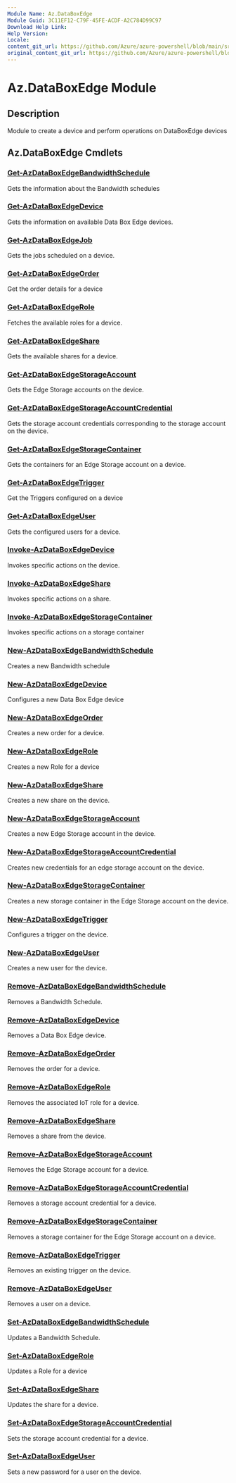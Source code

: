 ```yaml
---
Module Name: Az.DataBoxEdge
Module Guid: 3C11EF12-C79F-45FE-ACDF-A2C784D99C97
Download Help Link: 
Help Version: 
Locale: 
content_git_url: https://github.com/Azure/azure-powershell/blob/main/src/DataBoxEdge/DataBoxEdge/help/Az.DataBoxEdge.md
original_content_git_url: https://github.com/Azure/azure-powershell/blob/main/src/DataBoxEdge/DataBoxEdge/help/Az.DataBoxEdge.md
---
```


# Az.DataBoxEdge Module
## Description
Module to create a device and perform operations on DataBoxEdge devices

## Az.DataBoxEdge Cmdlets
### [Get-AzDataBoxEdgeBandwidthSchedule](Get-AzDataBoxEdgeBandwidthSchedule.md)
Gets the information about the Bandwidth schedules

### [Get-AzDataBoxEdgeDevice](Get-AzDataBoxEdgeDevice.md)
Gets the information on available Data Box Edge devices.

### [Get-AzDataBoxEdgeJob](Get-AzDataBoxEdgeJob.md)
Gets the jobs scheduled on a device.

### [Get-AzDataBoxEdgeOrder](Get-AzDataBoxEdgeOrder.md)
Get the order details for a device

### [Get-AzDataBoxEdgeRole](Get-AzDataBoxEdgeRole.md)
Fetches the available roles for a device.

### [Get-AzDataBoxEdgeShare](Get-AzDataBoxEdgeShare.md)
Gets the available shares for a device.

### [Get-AzDataBoxEdgeStorageAccount](Get-AzDataBoxEdgeStorageAccount.md)
Gets the Edge Storage accounts on the device.

### [Get-AzDataBoxEdgeStorageAccountCredential](Get-AzDataBoxEdgeStorageAccountCredential.md)
Gets the storage account credentials corresponding to the storage account on the device.

### [Get-AzDataBoxEdgeStorageContainer](Get-AzDataBoxEdgeStorageContainer.md)
Gets the containers for an Edge Storage account on a device.

### [Get-AzDataBoxEdgeTrigger](Get-AzDataBoxEdgeTrigger.md)
Get the Triggers configured on a device
 

### [Get-AzDataBoxEdgeUser](Get-AzDataBoxEdgeUser.md)
Gets the configured users for a device.

### [Invoke-AzDataBoxEdgeDevice](Invoke-AzDataBoxEdgeDevice.md)
Invokes specific actions on the device.

### [Invoke-AzDataBoxEdgeShare](Invoke-AzDataBoxEdgeShare.md)
Invokes specific actions on a share.

### [Invoke-AzDataBoxEdgeStorageContainer](Invoke-AzDataBoxEdgeStorageContainer.md)
Invokes specific actions on a storage container

### [New-AzDataBoxEdgeBandwidthSchedule](New-AzDataBoxEdgeBandwidthSchedule.md)
Creates a new Bandwidth schedule

### [New-AzDataBoxEdgeDevice](New-AzDataBoxEdgeDevice.md)
Configures a new Data Box Edge device

### [New-AzDataBoxEdgeOrder](New-AzDataBoxEdgeOrder.md)
Creates a new order for a device.

### [New-AzDataBoxEdgeRole](New-AzDataBoxEdgeRole.md)
Creates a new Role for a device

### [New-AzDataBoxEdgeShare](New-AzDataBoxEdgeShare.md)
Creates a new share on the device.

### [New-AzDataBoxEdgeStorageAccount](New-AzDataBoxEdgeStorageAccount.md)
Creates a new Edge Storage account in the device.

### [New-AzDataBoxEdgeStorageAccountCredential](New-AzDataBoxEdgeStorageAccountCredential.md)
Creates new credentials for an edge storage account on the device.

### [New-AzDataBoxEdgeStorageContainer](New-AzDataBoxEdgeStorageContainer.md)
Creates a new storage container in the Edge Storage account on the device.

### [New-AzDataBoxEdgeTrigger](New-AzDataBoxEdgeTrigger.md)
Configures a trigger on the device.

### [New-AzDataBoxEdgeUser](New-AzDataBoxEdgeUser.md)
Creates a new user for the device.

### [Remove-AzDataBoxEdgeBandwidthSchedule](Remove-AzDataBoxEdgeBandwidthSchedule.md)
Removes a Bandwidth Schedule.

### [Remove-AzDataBoxEdgeDevice](Remove-AzDataBoxEdgeDevice.md)
Removes a Data Box Edge device.

### [Remove-AzDataBoxEdgeOrder](Remove-AzDataBoxEdgeOrder.md)
Removes the order for a device.

### [Remove-AzDataBoxEdgeRole](Remove-AzDataBoxEdgeRole.md)
Removes the associated IoT role for a device.

### [Remove-AzDataBoxEdgeShare](Remove-AzDataBoxEdgeShare.md)
Removes a share from the device.

### [Remove-AzDataBoxEdgeStorageAccount](Remove-AzDataBoxEdgeStorageAccount.md)
Removes the Edge Storage account for a device.

### [Remove-AzDataBoxEdgeStorageAccountCredential](Remove-AzDataBoxEdgeStorageAccountCredential.md)
Removes a storage account credential for a device.

### [Remove-AzDataBoxEdgeStorageContainer](Remove-AzDataBoxEdgeStorageContainer.md)
Removes a storage container for the Edge Storage account on a device.

### [Remove-AzDataBoxEdgeTrigger](Remove-AzDataBoxEdgeTrigger.md)
Removes an existing trigger on the device.

### [Remove-AzDataBoxEdgeUser](Remove-AzDataBoxEdgeUser.md)
Removes a user on a device.

### [Set-AzDataBoxEdgeBandwidthSchedule](Set-AzDataBoxEdgeBandwidthSchedule.md)
Updates a Bandwidth Schedule.

### [Set-AzDataBoxEdgeRole](Set-AzDataBoxEdgeRole.md)
Updates a Role for a device

### [Set-AzDataBoxEdgeShare](Set-AzDataBoxEdgeShare.md)
Updates the share for a device.

### [Set-AzDataBoxEdgeStorageAccountCredential](Set-AzDataBoxEdgeStorageAccountCredential.md)
Sets the storage account credential for a device.

### [Set-AzDataBoxEdgeUser](Set-AzDataBoxEdgeUser.md)
Sets a new password for a user on the device.

